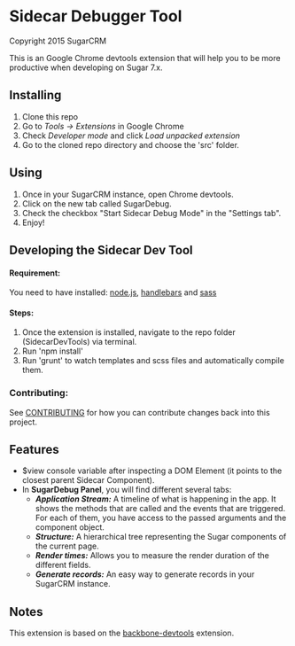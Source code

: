 Sidecar Debugger Tool
========================
Copyright 2015 SugarCRM

This is an Google Chrome devtools extension that will help you to be more productive when developing on Sugar 7.x.

## Installing

1. Clone this repo
2. Go to *Tools -> Extensions* in Google Chrome
3. Check *Developer mode* and click *Load unpacked extension*
4. Go to the cloned repo directory and choose the 'src' folder.

## Using

1. Once in your SugarCRM instance, open Chrome devtools.
2. Click on the new tab called SugarDebug.
3. Check the checkbox "Start Sidecar Debug Mode" in the "Settings tab".
4. Enjoy!

## Developing the Sidecar Dev Tool

#### Requirement:
You need to have installed: [node.js](https://nodejs.org/), [handlebars](http://handlebarsjs.com/) and [sass](http://sass-lang.com/)

#### Steps:
1. Once the extension is installed, navigate to the repo folder (SidecarDevTools) via terminal.
2. Run 'npm install'
3. Run 'grunt' to watch templates and scss files and automatically compile them.

### Contributing:
See [CONTRIBUTING](CONTRIBUTING.md) for how you can contribute changes back into this project.

## Features

* $view console variable after inspecting a DOM Element (it points to the closest parent Sidecar Component).
* In **SugarDebug Panel**, you will find different several tabs:
  - ***Application Stream:*** A timeline of what is happening in the app. It shows the methods that are called and the events that are triggered. For each of them, you have access to the passed arguments and the component object.
  - ***Structure:*** A hierarchical tree representing the Sugar components of the current page.
  - ***Render times:*** Allows you to measure the render duration of the different fields.
  - ***Generate records:*** An easy way to generate records in your SugarCRM instance.

## Notes

This extension is based on the [backbone-devtools](https://github.com/spect88/backbone-devtools) extension.
